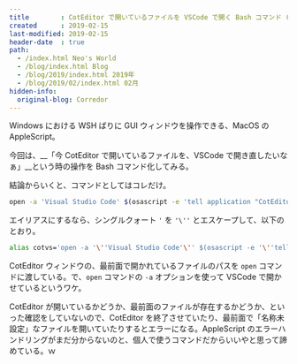 ```yaml
---
title        : CotEditor で開いているファイルを VSCode で開く Bash コマンド (AppleScript 併用)
created      : 2019-02-15
last-modified: 2019-02-15
header-date  : true
path:
  - /index.html Neo's World
  - /blog/index.html Blog
  - /blog/2019/index.html 2019年
  - /blog/2019/02/index.html 02月
hidden-info:
  original-blog: Corredor
---
```


Windows における WSH ばりに GUI ウィンドウを操作できる、MacOS の AppleScript。

今回は、__「今 CotEditor で開いているファイルを、VSCode で開き直したいなぁ」__という時の操作を Bash コマンド化してみる。

結論からいくと、コマンドとしてはコレだけ。

```bash
open -a 'Visual Studio Code' $(osascript -e 'tell application "CotEditor" to get path of document 1')'
```

エイリアスにするなら、シングルクォート `'` を `'\''` とエスケープして、以下のとおり。

```bash
alias cotvs='open -a '\''Visual Studio Code'\'' $(osascript -e '\''tell application "CotEditor" to get path of document 1'\'')'
```

CotEditor ウィンドウの、最前面で開かれているファイルのパスを `open` コマンドに渡している。で、`open` コマンドの `-a` オプションを使って VSCode で開かせているというワケ。

CotEditor が開いているかどうか、最前面のファイルが存在するかどうか、といった確認をしていないので、CotEditor を終了させていたり、最前面で「名称未設定」なファイルを開いていたりするとエラーになる。AppleScript のエラーハンドリングがまだ分からないのと、個人で使うコマンドだからいいやと思って諦めている。ｗ
